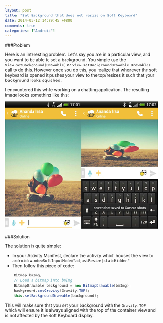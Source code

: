 ```yaml
---
layout: post
title: "Set Background that does not resize on Soft Keyboard"
date: 2014-05-12 14:29:45 +0800
comments: true
categories: ["Android"]
---
```


###Problem

Here is an interesting problem. Let's say you are in a particular view, and you want to be able to set a background. You simple use the `View.setBackground(Drawable)` or `View.setBackgroundDrawable(Drawable)` call to do this. However once you do this, you realize that whenever the soft keyboard is opened it pushes your view to the top/resizes it such that your background looks squished.
<!--more-->
I encountered this while working on a chatting application. The resulting image looks something like this:

![Image](/images/flat_background.jpg)

###Solution

The solution is quite simple:

* In your Activity Manifest, declare the activity which houses the view to `android:windowSoftInputMode="adjustResize|stateHidden"`
* Then follow this piece of code:
```java
	Bitmap bmImg;
	// Load a bitmap into bmImg
	BitmapDrawable background = new BitmapDrawable(bmImg);
	background.setGravity(Gravity.TOP);
	this.setBackgroundDrawable(background);
```

This will make sure that you set your background with the `Gravity.TOP` which will ensure it is always aligned with the top of the container view and is not affected by the Soft Keyboard display.